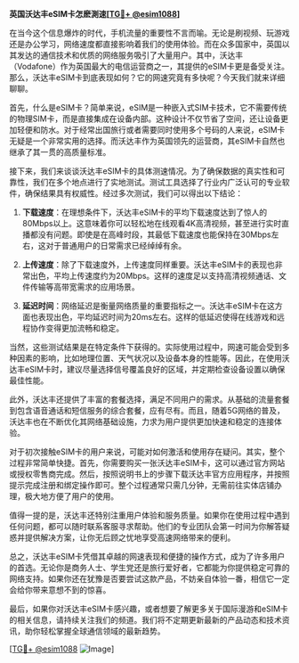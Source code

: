 **英国沃达丰eSIM卡怎麽測速[[TG💪+ @esim1088](https://t.me/s/esim1088)]**

在当今这个信息爆炸的时代，手机流量的重要性不言而喻。无论是刷视频、玩游戏还是办公学习，网络速度都直接影响着我们的使用体验。而在众多国家中，英国以其发达的通信技术和优质的网络服务吸引了大量用户。其中，沃达丰（Vodafone）作为英国最大的电信运营商之一，其提供的eSIM卡更是备受关注。那么，沃达丰eSIM卡到底表现如何？它的网速究竟有多快呢？今天我们就来详细聊聊。

首先，什么是eSIM卡？简单来说，eSIM是一种嵌入式SIM卡技术，它不需要传统的物理SIM卡，而是直接集成在设备内部。这种设计不仅节省了空间，还让设备更加轻便和防水。对于经常出国旅行或者需要同时使用多个号码的人来说，eSIM卡无疑是一个非常实用的选择。而沃达丰作为英国领先的运营商，其eSIM卡自然也继承了其一贯的高质量标准。

接下来，我们来谈谈沃达丰eSIM卡的具体测速情况。为了确保数据的真实性和可靠性，我们在多个地点进行了实地测试。测试工具选择了行业内广泛认可的专业软件，确保结果具有权威性。经过多次测试，我们可以得出以下结论：

1. **下载速度**：在理想条件下，沃达丰eSIM卡的平均下载速度达到了惊人的80Mbps以上。这意味着你可以轻松地在线观看4K高清视频，甚至进行实时直播都没有问题。即使是在高峰时段，其最低下载速度也能保持在30Mbps左右，这对于普通用户的日常需求已经绰绰有余。

2. **上传速度**：除了下载速度外，上传速度同样重要。沃达丰eSIM卡的表现也非常出色，平均上传速度约为20Mbps。这样的速度足以支持高清视频通话、文件传输等高带宽需求的应用场景。

3. **延迟时间**：网络延迟是衡量网络质量的重要指标之一。沃达丰eSIM卡在这方面也表现出色，平均延迟时间为20ms左右。这样的低延迟使得在线游戏和远程协作变得更加流畅和稳定。

当然，这些测试结果是在特定条件下获得的。实际使用过程中，网速可能会受到多种因素的影响，比如地理位置、天气状况以及设备本身的性能等。因此，在使用沃达丰eSIM卡时，建议尽量选择信号覆盖良好的区域，并定期检查设备设置以确保最佳性能。

此外，沃达丰还提供了丰富的套餐选择，满足不同用户的需求。从基础的流量套餐到包含语音通话和短信服务的综合套餐，应有尽有。而且，随着5G网络的普及，沃达丰也在不断优化其网络基础设施，力求为用户提供更加快速和稳定的连接体验。

对于初次接触eSIM卡的用户来说，可能对如何激活和使用存在疑问。其实，整个过程非常简单快捷。首先，你需要购买一张沃达丰eSIM卡，这可以通过官方网站或授权零售商完成。然后，按照说明书上的步骤下载沃达丰官方应用程序，并按照提示完成注册和绑定操作即可。整个过程通常只需几分钟，无需前往实体店铺办理，极大地方便了用户的使用。

值得一提的是，沃达丰还特别注重用户体验和服务质量。如果你在使用过程中遇到任何问题，都可以随时联系客服寻求帮助。他们的专业团队会第一时间为你解答疑惑并提供解决方案，让你无后顾之忧地享受高速网络带来的便利。

总之，沃达丰eSIM卡凭借其卓越的网速表现和便捷的操作方式，成为了许多用户的首选。无论你是商务人士、学生党还是旅行爱好者，它都能为你提供稳定可靠的网络支持。如果你还在犹豫是否要尝试这款产品，不妨亲自体验一番，相信它一定会给你带来意想不到的惊喜。

最后，如果你对沃达丰eSIM卡感兴趣，或者想要了解更多关于国际漫游和eSIM卡的相关信息，请持续关注我们的频道。我们将不定期更新最新的产品动态和技术资讯，助你轻松掌握全球通信领域的最新趋势。

[[TG💪+ @esim1088](https://t.me/s/esim1088) ![Image](https://i.postimg.cc/4NQfJmqS/Snipaste-2025-05-13-00-14-12.png)]